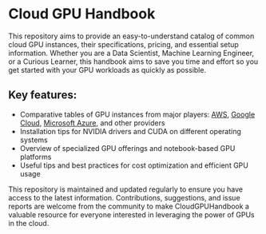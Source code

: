 # Cloud GPU Handbook 

This repository aims to provide an easy-to-understand catalog of common cloud GPU instances, their specifications, pricing, and essential setup information.
Whether you are a Data Scientist, Machine Learning Engineer, or a Curious Learner, this handbook aims to save you time and effort so you get started with your GPU workloads as quickly as possible.

## Key features:

- Comparative tables of GPU instances from major players: [AWS](), [Google Cloud](), [Microsoft Azure](), and other providers
- Installation tips for NVIDIA drivers and CUDA on different operating systems
- Overview of specialized GPU offerings and notebook-based GPU platforms
- Useful tips and best practices for cost optimization and efficient GPU usage

This repository is maintained and updated regularly to ensure you have access to the latest information. Contributions, suggestions, and issue reports are welcome from the community to make CloudGPUHandbook a valuable resource for everyone interested in leveraging the power of GPUs in the cloud.

